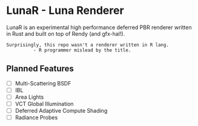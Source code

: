 # LunaR - Luna Renderer
LunaR is an experimental high performance deferred PBR renderer written in Rust and built on top of Rendy (and gfx-hal!).
```
Surprisingly, this repo wasn't a renderer written in R lang.
          - R programmer mislead by the title.
```

## Planned Features
- [ ] Multi-Scattering BSDF
- [ ] IBL
- [ ] Area Lights
- [ ] VCT Global Illumination
- [ ] Deferred Adaptive Compute Shading
- [ ] Radiance Probes
